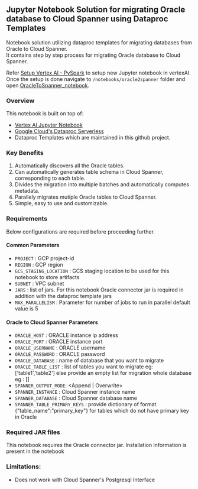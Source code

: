 ## Jupyter Notebook Solution for migrating Oracle database to Cloud Spanner using Dataproc Templates

Notebook solution utilizing dataproc templates for migrating databases from Oracle to Cloud Spanner.  
It contains step by step process for migrating Oracle database to Cloud Spanner.  

Refer [Setup Vertex AI - PySpark](../generic_notebook/README.md) to setup new Jupyter notebook in vertexAI.
Once the setup is done navigate to `/notebooks/oracle2spanner` folder and open
[OracleToSpanner_notebook](./OracleToSpanner_notebook.ipynb).

### Overview

This notebook is built on top of:
* [Vertex AI Jupyter Notebook](https://cloud.google.com/vertex-ai/docs/tutorials/jupyter-notebooks)
* [Google Cloud's Dataproc Serverless](https://cloud.google.com/dataproc-serverless/)
* Dataproc Templates which are maintained in this github project.

### Key Benefits
1) Automatically discovers all the Oracle tables.
2) Can automatically generates table schema in Cloud Spanner, corresponding to each table.
3) Divides the migration into multiple batches and automatically computes metadata.
4) Parallely migrates mutiple Oracle tables to Cloud Spanner.
5) Simple, easy to use and customizable.

### Requirements

Below configurations are required before proceeding further.
#### Common Parameters

* `PROJECT` : GCP project-id
* `REGION` : GCP region
* `GCS_STAGING_LOCATION` : GCS staging location to be used for this notebook to store artifacts
* `SUBNET` : VPC subnet
* `JARS` : list of jars. For this notebook Oracle connector jar is required in addition with the dataproc template jars
* `MAX_PARALLELISM` : Parameter for number of jobs to run in parallel default value is 5

#### Oracle to Cloud Spanner Parameters
* `ORACLE_HOST` : ORACLE instance ip address
* `ORACLE_PORT` : ORACLE instance port
* `ORACLE_USERNAME` : ORACLE username
* `ORACLE_PASSWORD` : ORACLE password
* `ORACLE_DATABASE` : name of database that you want to migrate
* `ORACLE_TABLE_LIST` : list of tables you want to migrate eg: ['table1','table2'] else provide an empty list for migration whole database eg : []
* `SPANNER_OUTPUT_MODE`: <Append | Overwrite>
* `SPANNER_INSTANCE` : Cloud Spanner instance name
* `SPANNER_DATABASE` : Cloud Spanner database name
* `SPANNER_TABLE_PRIMARY_KEYS` : provide dictionary of format {"table_name":"primary_key"} for tables which do not have primary key in Oracle


### Required JAR files

This notebook requires the Oracle connector jar. Installation information is present in the notebook


### Limitations:

* Does not work with Cloud Spanner's Postgresql Interface

